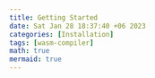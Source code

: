 ```yaml
---
title: Getting Started
date: Sat Jan 28 18:37:40 +06 2023
categories: [Installation]
tags: [wasm-compiler]
math: true
mermaid: true
---
```


